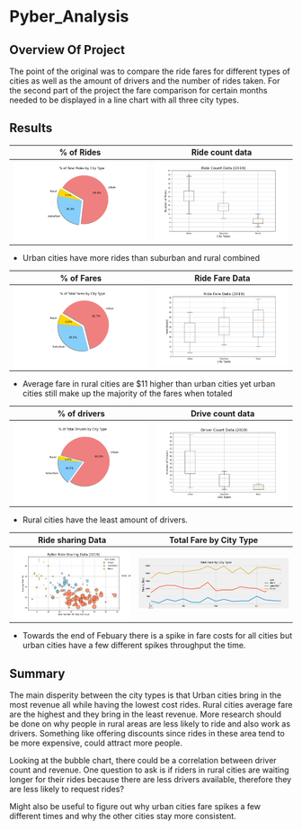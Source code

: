 # Pyber_Analysis

## Overview Of Project
The point of the original was to compare the ride fares for different types of cities as well as the amount of drivers and the number of rides taken. For the second part of the project the fare comparison for certain months needed to be displayed in a line chart with all three city types. 

## Results 

% of Rides                        |  Ride count data
:-------------------------:|:-------------------------:
![](Analysis/Fig6.png)  | ![](Analysis/Fig2.png) 

- Urban cities have more rides than suburban and rural combined

% of Fares                 |  Ride Fare Data
:-------------------------:|:-------------------------:
![](Analysis/Fig5.png)  | ![](Analysis/Fig3.png) 

- Average fare in rural cities are $11 higher than urban cities yet urban cities still make up the majority of the fares when totaled

% of drivers                 |  Drive count data
:-------------------------:|:-------------------------:
![](Analysis/Fig7.png)  | ![](Analysis/Fig4.png) 

- Rural cities have the least amount of drivers. 

Ride sharing Data               |  Total Fare by City Type
:-------------------------:|:-------------------------:
![](Analysis/Fig1.png)  | ![](Analysis/Pyber_fare_summary.png) 
- Towards the end of Febuary there is a spike in fare costs for all cities but urban cities have a few different spikes throughput the time. 
## Summary

The main disperity between the city types is that Urban cities bring in the most revenue all while having the lowest cost rides. Rural cities average fare are the highest and they bring in the least revenue. More research should be done on why people in rural areas are less likely to ride and also work as drivers. Something like offering discounts since rides in these area tend to be more expensive, could attract more people. 

Looking at the bubble chart, there could be a correlation between driver count and revenue. One question to ask is if riders in rural cities are waiting longer for their rides because there are less drivers available, therefore they are less likely to request rides?

Might also be useful to figure out why urban cities fare spikes a few different times and why the other cities stay more consistent.
